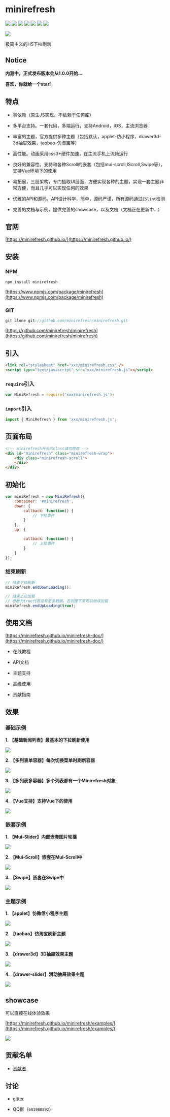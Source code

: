 # minirefresh

[![](https://img.shields.io/circleci/project/minirefresh/minirefresh/master.svg)](https://circleci.com/gh/minirefresh/minirefresh/tree/master)
[![](https://img.shields.io/codecov/c/github/minirefresh/minirefresh/master.svg)](https://codecov.io/github/minirefresh/minirefresh?branch=master)
[![](https://img.shields.io/npm/dm/minirefresh.svg)](https://www.npmjs.com/package/minirefresh)
[![](https://img.shields.io/npm/v/minirefresh.svg)](https://www.npmjs.com/package/minirefresh)
[![](https://img.shields.io/npm/l/minirefresh.svg)](https://www.npmjs.com/package/minirefresh)
[![](https://img.shields.io/badge/codestyle-eslint-brightgreen.svg)](https://eslint.org/)
[![](https://img.shields.io/gitter/room/nwjs/nw.js.svg)](https://gitter.im/minirefreshjs/minirefresh)

[![](https://saucelabs.com/browser-matrix/minirefreshs.svg)](https://saucelabs.com/beta/builds/62749d602ec849809265f00ba5259eae)

极简主义的H5下拉刷新

## Notice

__内测中，正式发布版本会从1.0.0开始...__

__喜欢，你就给一个star!__

## 特点

- 零依赖（原生JS实现，不依赖于任何库）

- 多平台支持。一套代码，多端运行，支持Android，iOS，主流浏览器

- 丰富的主题，官方提供多种主题（包括默认，applet-仿小程序，drawer3d-3d抽屉效果，taobao-仿淘宝等）

- 高性能。动画采用css3+硬件加速，在主流手机上流畅运行

- 良好的兼容性。支持和各种Scroll的嵌套（包括mui-scroll,IScroll,Swipe等），支持Vue环境下的使用

- 易拓展，三层架构，专门抽取UI层面，方便实现各种的主题，实现一套主题非常方便，而且几乎可以实现任何的效果

- 优雅的API和源码，API设计科学，简单，源码严谨，所有源码通过`ESlint`检测

- 完善的文档与示例，提供完善的showcase，以及文档（文档正在更新中...）

## 官网

[https://minirefresh.github.io/](https://minirefresh.github.io/)

## 安装

### NPM

```js
npm install minirefresh
```

[https://www.npmjs.com/package/minirefresh](https://www.npmjs.com/package/minirefresh)

### GIT

```js
git clone git://github.com/minirefresh/minirefresh.git
```

[https://github.com/minirefresh/minirefresh](https://github.com/minirefresh/minirefresh)

## 引入

```html
<link rel="stylesheet" href="xxx/minirefresh.css" />
<script type="text/javascript" src="xxx/minirefresh.js"></script>
```

### `require`引入

```js
var MiniRefresh = require('xxx/minirefresh.js');
```

### `import`引入

```js
import { MiniRefresh } from 'xxx/minirefresh.js';
```

## 页面布局

```html
<!-- minirefresh开头的class请勿修改 -->
<div id="minirefresh" class="minirefresh-wrap">
    <div class="minirefresh-scroll">        
    </div>
</div>
```

## 初始化

```js
var miniRefresh = new MiniRefresh({
    container: '#minirefresh',
    down: {
        callback: function() {
            // 下拉事件
        }
    },
    up: {

        callback: function() {
            // 上拉事件
        }
    }
});
```

### 结束刷新

```js
// 结束下拉刷新
miniRefresh.endDownLoading();
```

```js
// 结束上拉加载
// 参数为true代表没有更多数据，否则接下来可以继续加载
miniRefresh.endUpLoading(true);
```

## 使用文档

[https://minirefresh.github.io/minirefresh-doc/](https://minirefresh.github.io/minirefresh-doc/)

- 在线教程

- API文档

- 主题支持

- 高级使用

- 贡献指南

## 效果

### 基础示例

__1. 【基础新闻列表】最基本的下拉刷新使用__

![](staticresource/screenshoot/base_default.gif)

__2. 【多列表单容器】每次切换菜单时刷新容器__

![](staticresource/screenshoot/base_single.gif)

__3. 【多列表多容器】多个列表都有一个Minirefresh对象__

![](staticresource/screenshoot/base_multi.gif)

__4. 【Vue支持】支持Vue下的使用__

![](staticresource/screenshoot/base_vue.gif)

### 嵌套示例

__1. 【Mui-Slider】内部嵌套图片轮播__

![](staticresource/screenshoot/nested_slider.gif)

__2. 【Mui-Scroll】嵌套在Mui-Scroll中__

![](staticresource/screenshoot/nested_muiscroll.gif)

__3. 【Swipe】嵌套在Swipe中__

![](staticresource/screenshoot/nested_swipe.gif)

### 主题示例

__1. 【applet】仿微信小程序主题__

![](staticresource/screenshoot/theme_applet.gif)

__2. 【taobao】仿淘宝刷新主题__

![](staticresource/screenshoot/theme_taobao.gif)

__3. 【drawer3d】3D抽屉效果主题__

![](staticresource/screenshoot/theme_drawer3d.gif)

__4. 【drawer-slider】滑动抽屉效果主题__

![](staticresource/screenshoot/theme_drawerslider.gif)

## showcase

可以直接在线体验效果

[https://minirefresh.github.io/minirefresh/examples/](https://minirefresh.github.io/minirefresh/examples/)

![](staticresource/showcase/qrcode.png)

## 贡献名单

- [贡献者](doc/contributor.md)

## 讨论

- [gitter](https://gitter.im/minirefreshjs/minirefresh)

- QQ群（`601988892`）
